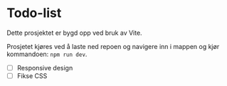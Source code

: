 # Todo-list

Dette prosjektet er bygd opp ved bruk av Vite.

Prosjetet kjøres ved å laste ned repoen og navigere inn i mappen og kjør kommandoen: `npm run dev`.

- [ ] Responsive design
- [ ] Fikse CSS
